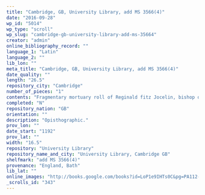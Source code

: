 ```yaml
---
title: "Cambridge, GB, University Library, add MS 3566(4)"
date: "2016-09-28"
wp_id: "5014"
wp_type: "scroll"
wp_slug: "cambridge-gb-university-library-add-ms-35664"
creator: "admin"
online_bibliography_record: ""
language_1: "Latin"
language_2: ""
lib_lon: ""
meta_title: "Cambridge, GB, University Library, add MS 3566(4)"
date_quality: ""
length: "26.5"
repository_city: "Cambridge"
number_of_pieces: "1"
contents: "Fragmentary mortuary roll of Reginald fitz Jocelin, bishop of Bath and archbishop of Canterbury."
completed: "N"
repository_nation: "GB"
orientation: ""
description: "Opisthographic."
prov_lon: ""
date_start: "1192"
prov_lat: ""
width: "16.5"
repository: "University Library"
repository_name_and_city: "University Library, Cambridge GB"
shelfmark: "add MS 3566(4)"
provenance: "England, Bath"
lib_lat: ""
online_images: "http://books.google.com/books?id=LoP1e9IHTs0C&pg=PA112-IA1&lpg=PA112-IA1&dq=cambridge+university+library+Add.+MS+3566(4)&source=bl&ots=EpkEaeNFUv&sig=lJEvHWcodx6ycz3BfHG3gZ1cJSo&hl=en&sa=X&ei=flLhU6HnMZLksATKuoHgCg&ved=0CB0Q6AEwAA#v=onepage&q=cambridge%20university%20library%20Add.%20MS%203566(4)&f=false"
_scrolls_id: "343"
---
```



